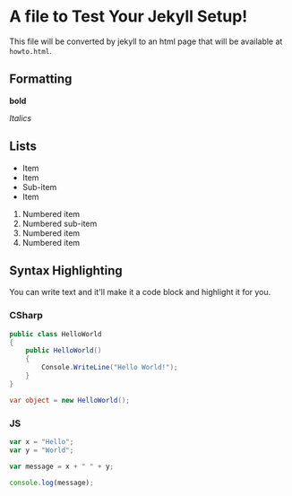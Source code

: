 ---
---

# A file to Test Your Jekyll Setup!

This file will be converted by jekyll to an html page that will be available at `howto.html`. 

## Formatting

**bold**

*Italics*

## Lists

* Item
* Item 
 * Sub-item
* Item 

1. Numbered item
 1. Numbered sub-item
1. Numbered item
1. Numbered item

## Syntax Highlighting
You can write text and it'll make it a code block and highlight it for you.

### CSharp
```csharp
public class HelloWorld
{
    public HelloWorld()
    {
        Console.WriteLine("Hello World!");
    }
}

var object = new HelloWorld();
```

### JS

```js
var x = "Hello";
var y = "World";

var message = x + " " + y;

console.log(message);
```